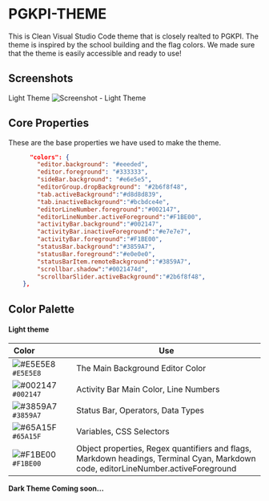 # PGKPI-THEME 

This is Clean Visual Studio Code theme that is closely realted to PGKPI. The theme is inspired by the school building and the flag colors. We made sure that the theme is easily accessible and ready to use!

## Screenshots
Light Theme
![Screenshot - Light Theme](https://cdn.discordapp.com/attachments/900689339179216926/1022590122014814328/image_1.png)

## Core Properties
These are the base properties we have used to make the theme.

```json
	  "colors": {
		"editor.background": "#eeeded",
		"editor.foreground": "#333333",
		"sideBar.background": "#e6e5e5",
		"editorGroup.dropBackground": "#2b6f8f48",
		"tab.activeBackground":"#d8d8d839",
		"tab.inactiveBackground":"#bcbdce4e",
		"editorLineNumber.foreground":"#002147",
		"editorLineNumber.activeForeground":"#F1BE00",
		"activityBar.background":"#002147",
		"activityBar.inactiveForeground":"#e7e7e7",
		"activityBar.foreground":"#F1BE00",
		"statusBar.background":"#3859A7",
		"statusBar.foreground":"#e0e0e0",
		"statusBarItem.remoteBackground":"#3859A7",
		"scrollbar.shadow":"#0021474d",
		"scrollbarSlider.activeBackground":"#2b6f8f48",
	},
```

## Color Palette
#### Light theme
| Color&nbsp;&nbsp;&nbsp;&nbsp;&nbsp;&nbsp;&nbsp;&nbsp;&nbsp;&nbsp;&nbsp;&nbsp;&nbsp;&nbsp;&nbsp; | Use |
| ---------- | ------------------------------------------------------------ |
| ![#E5E5E8](https://cdn.discordapp.com/attachments/900689339179216926/1022594807085940756/color-1.png) `#E5E5E8` | The Main Background Editor Color |
| ![#002147](https://cdn.discordapp.com/attachments/900689339179216926/1022595247517212682/color-2.png) `#002147` | Activity Bar Main Color, Line Numbers |
| ![#3859A7](https://cdn.discordapp.com/attachments/900689339179216926/1022596072088014858/color-3.png) `#3859A7` | Status Bar, Operators, Data Types |
| ![#65A15F](https://cdn.discordapp.com/attachments/900689339179216926/1022596583084277770/color-4.png) `#65A15F` | Variables, CSS Selectors |
| ![#F1BE00](https://cdn.discordapp.com/attachments/900689339179216926/1022597018604027914/color-5.png) `#F1BE00` | Object properties, Regex quantifiers and flags, Markdown headings, Terminal Cyan, Markdown code, editorLineNumber.activeForeground |



**Dark Theme Coming soon...**
